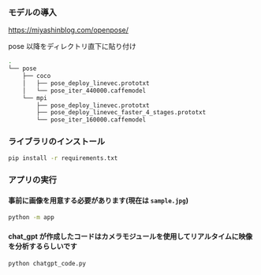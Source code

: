 ### モデルの導入

https://miyashinblog.com/openpose/

pose 以降をディレクトリ直下に貼り付け

```bash
.
└── pose
    ├── coco
    │   ├── pose_deploy_linevec.prototxt
    │   └── pose_iter_440000.caffemodel
    └── mpi
        ├── pose_deploy_linevec.prototxt
        ├── pose_deploy_linevec_faster_4_stages.prototxt
        └── pose_iter_160000.caffemodel

```

### ライブラリのインストール

```bash
pip install -r requirements.txt
```

### アプリの実行

#### 事前に画像を用意する必要があります(現在は `sample.jpg`)

```bash
python -m app
```

#### chat_gpt が作成したコードはカメラモジュールを使用してリアルタイムに映像を分析するらしいです

```bash
python chatgpt_code.py
```
